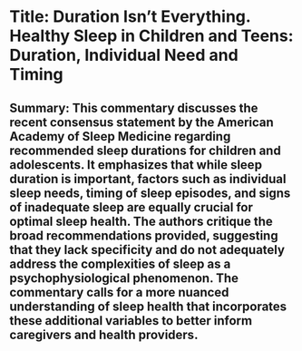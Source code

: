 # Title: Duration Isn’t Everything. Healthy Sleep in Children and Teens: Duration, Individual Need and Timing

## Summary: This commentary discusses the recent consensus statement by the American Academy of Sleep Medicine regarding recommended sleep durations for children and adolescents. It emphasizes that while sleep duration is important, factors such as individual sleep needs, timing of sleep episodes, and signs of inadequate sleep are equally crucial for optimal sleep health. The authors critique the broad recommendations provided, suggesting that they lack specificity and do not adequately address the complexities of sleep as a psychophysiological phenomenon. The commentary calls for a more nuanced understanding of sleep health that incorporates these additional variables to better inform caregivers and health providers.